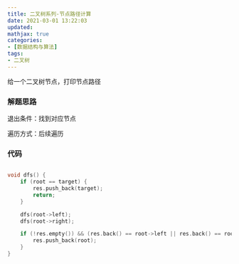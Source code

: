 ```yaml
---
title: 二叉树系列-节点路径计算
date: 2021-03-01 13:22:03
updated:
mathjax: true
categories:
- [数据结构与算法]
tags: 
- 二叉树
---
```


给一个二叉树节点，打印节点路径

### 解题思路

退出条件：找到对应节点

遍历方式：后续遍历

### 代码

```cpp

void dfs() {
    if (root == target) {
        res.push_back(target);
        return;
    }

    dfs(root->left);
    dfs(root->right);

    if (!res.empty()) && (res.back() == root->left || res.back() == root->right)) {
        res.push_back(root);
    }
}

```
